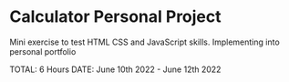 # Calculator Personal Project
Mini exercise to test HTML CSS and JavaScript skills. Implementing into personal portfolio

TOTAL: 6 Hours
DATE: June 10th 2022 - June 12th 2022
